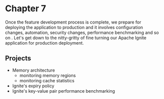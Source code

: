 Chapter 7
=========================
Once the feature development process is complete, we prepare for deploying the application to production and  it involves configuration changes, automation, security changes, performance benchmarking  and so on . Let's get down to the nitty-gritty of fine turning our Apache Ignite application for production deployment.
## Projects
 * Memory architecture 
     * monitoring memory regions
	 * monitoring cache statistics
 * Ignite's expiry policy
 * Ignite's key-value pair performance benchmarking
